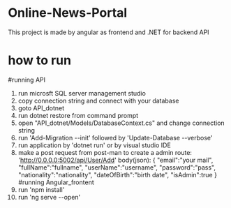 # Online-News-Portal
This project is made by angular as frontend and .NET for backend API
# how to run 
#running API
1. run microsft SQL server management studio
2. copy connection string and connect with your database
4. goto API_dotnet 
5. run dotnet restore from command prompt
6. open "API_dotnet/Models/DatabaseContext.cs" and change connection string
7. run 'Add-Migration --init' followed by 'Update-Database --verbose'
8. run application by 'dotnet run' or by visual studio IDE
9. make a post request from post-man to create a admin route: 'http://0.0.0.0:5002/api/User/Add' body(json): {
    "email":"your mail",
    "fullName":"fullname",
    "userName":"username",
    "password":"pass",
    "nationality":"nationality",
    "dateOfBirth":"birth date",
    "isAdmin":true
}
#running Angular_frontent
1. run 'npm install'
2. run 'ng serve --open'

